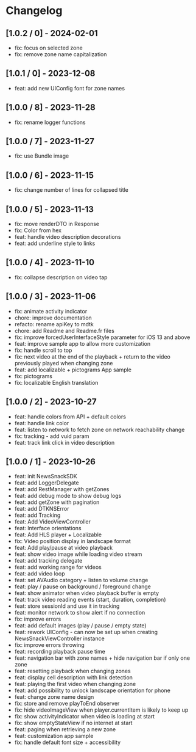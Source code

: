 # Changelog

## [1.0.2 / 0] - 2024-02-01
* fix: focus on selected zone
* fix: remove zone name capitalization

## [1.0.1 / 0] - 2023-12-08
* feat: add new UIConfig font for zone names

## [1.0.0 / 8] - 2023-11-28
* fix: rename logger functions

## [1.0.0 / 7] - 2023-11-27
* fix: use Bundle image

## [1.0.0 / 6] - 2023-11-15
* fix: change number of lines for collapsed title

## [1.0.0 / 5] - 2023-11-13
* fix: move renderDTO in Response
* fix: Color from hex
* feat: handle video description decorations
* feat: add underline style to links

## [1.0.0 / 4] - 2023-11-10
* fix: collapse description on video tap

## [1.0.0 / 3] - 2023-11-06
* fix: animate activity indicator
* chore: improve documentation
* refacto: rename apiKey to mdtk
* chore: add Readme and Readme.fr files
* fix: improve forcedUserInterfaceStyle parameter for iOS 13 and above
* feat: improve sample app to allow more customization
* fix: handle scroll to top
* fix: next video at the end of the playback + return to the video previously played when changing zone
* feat: add localizable + pictograms App sample
* fix: pictograms
* fix: localizable English translation

## [1.0.0 / 2] - 2023-10-27
* feat: handle colors from API + default colors
* feat: handle link color
* feat: listen to network to fetch zone on network reachability change
* fix: tracking - add vuid param
* feat: track link click in video description

## [1.0.0 / 1] - 2023-10-26
* feat: init NewsSnackSDK
* feat: add LoggerDelegate
* feat: add RestManager with getZones
* feat: add debug mode to show debug logs
* feat: add getZone with pagination
* feat: add DTKNSError
* feat: add Tracking
* feat: Add VideoViewController
* feat: Interface orientations
* feat: Add HLS player + Localizable
* fix: Video position display in landscape format
* feat: Add play/pause at video playback
* feat: show video image while loading video stream
* feat: add tracking delegate
* feat: add working range for videos
* feat: add video loop
* feat: set AVAudio category + listen to volume change
* feat: play / pause on background / foreground change
* feat: show animator when video playback buffer is empty
* feat: track video reading events (start, duration, completion)
* feat: store sessionId and use it in tracking
* feat: monitor network to show alert if no connection
* fix: improve errors
* feat: add default images (play / pause / empty state)
* feat: rework UIConfig - can now be set up when creating NewsSnackViewController instance
* fix: improve errors throwing
* feat: recording playback pause time
* feat: navigation bar with zone names + hide navigation bar if only one zone
* feat: resetting playback when changing zones
* feat: display cell description with link detection
* feat: playing the first video when changing zone
* feat: add possibility to unlock landscape orientation for phone
* feat: change zone name design
* fix: store and remove playToEnd observer
* fix: hide videoImageView when player.currentItem is likely to keep up
* fix: show activityIndicator when video is loading at start
* fix: show emptyStateView if no internet at start
* feat: paging when retrieving a new zone
* feat: customization app sample
* fix: handle default font size + accessibility
